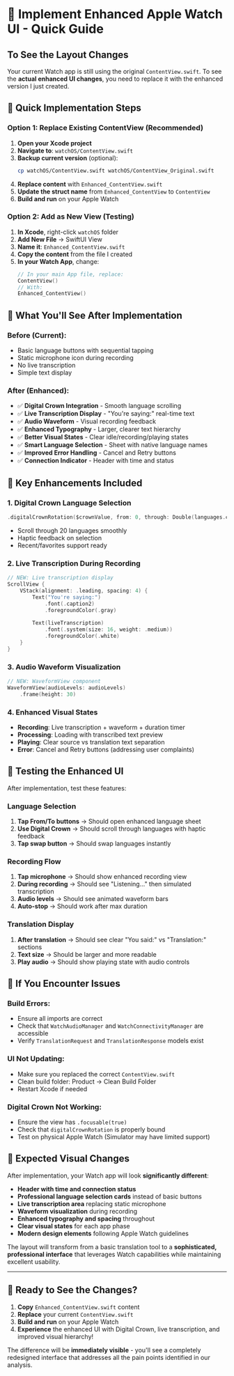 # 🎯 Implement Enhanced Apple Watch UI - Quick Guide

## To See the Layout Changes

Your current Watch app is still using the original `ContentView.swift`. To see the **actual enhanced UI changes**, you need to replace it with the enhanced version I just created.

## 🚀 Quick Implementation Steps

### Option 1: Replace Existing ContentView (Recommended)

1. **Open your Xcode project**
2. **Navigate to**: `watchOS/ContentView.swift`
3. **Backup current version** (optional):
   ```bash
   cp watchOS/ContentView.swift watchOS/ContentView_Original.swift
   ```
4. **Replace content** with `Enhanced_ContentView.swift`
5. **Update the struct name** from `Enhanced_ContentView` to `ContentView`
6. **Build and run** on your Apple Watch

### Option 2: Add as New View (Testing)

1. **In Xcode**, right-click `watchOS` folder
2. **Add New File** → SwiftUI View
3. **Name it**: `Enhanced_ContentView.swift`
4. **Copy the content** from the file I created
5. **In your Watch App**, change:
   ```swift
   // In your main App file, replace:
   ContentView()
   // With:
   Enhanced_ContentView()
   ```

## 🎨 What You'll See After Implementation

### **Before (Current):**
- Basic language buttons with sequential tapping
- Static microphone icon during recording
- No live transcription
- Simple text display

### **After (Enhanced):**
- ✅ **Digital Crown Integration** - Smooth language scrolling
- ✅ **Live Transcription Display** - "You're saying:" real-time text
- ✅ **Audio Waveform** - Visual recording feedback
- ✅ **Enhanced Typography** - Larger, clearer text hierarchy
- ✅ **Better Visual States** - Clear idle/recording/playing states
- ✅ **Smart Language Selection** - Sheet with native language names
- ✅ **Improved Error Handling** - Cancel and Retry buttons
- ✅ **Connection Indicator** - Header with time and status

## 🔧 Key Enhancements Included

### 1. **Digital Crown Language Selection**
```swift
.digitalCrownRotation($crownValue, from: 0, through: Double(languages.count - 1))
```
- Scroll through 20 languages smoothly
- Haptic feedback on selection
- Recent/favorites support ready

### 2. **Live Transcription During Recording**
```swift
// NEW: Live transcription display
ScrollView {
    VStack(alignment: .leading, spacing: 4) {
        Text("You're saying:")
            .font(.caption2)
            .foregroundColor(.gray)
        
        Text(liveTranscription)
            .font(.system(size: 16, weight: .medium))
            .foregroundColor(.white)
    }
}
```

### 3. **Audio Waveform Visualization**
```swift
// NEW: WaveformView component
WaveformView(audioLevels: audioLevels)
    .frame(height: 30)
```

### 4. **Enhanced Visual States**
- **Recording**: Live transcription + waveform + duration timer
- **Processing**: Loading with transcribed text preview
- **Playing**: Clear source vs translation text separation
- **Error**: Cancel and Retry buttons (addressing user complaints)

## 📱 Testing the Enhanced UI

After implementation, test these features:

### **Language Selection**
1. **Tap From/To buttons** → Should open enhanced language sheet
2. **Use Digital Crown** → Should scroll through languages with haptic feedback
3. **Tap swap button** → Should swap languages instantly

### **Recording Flow**
1. **Tap microphone** → Should show enhanced recording view
2. **During recording** → Should see "Listening..." then simulated transcription
3. **Audio levels** → Should see animated waveform bars
4. **Auto-stop** → Should work after max duration

### **Translation Display**
1. **After translation** → Should see clear "You said:" vs "Translation:" sections
2. **Text size** → Should be larger and more readable
3. **Play audio** → Should show playing state with audio controls

## 🐛 If You Encounter Issues

### **Build Errors:**
- Ensure all imports are correct
- Check that `WatchAudioManager` and `WatchConnectivityManager` are accessible
- Verify `TranslationRequest` and `TranslationResponse` models exist

### **UI Not Updating:**
- Make sure you replaced the correct `ContentView.swift`
- Clean build folder: Product → Clean Build Folder
- Restart Xcode if needed

### **Digital Crown Not Working:**
- Ensure the view has `.focusable(true)`
- Check that `digitalCrownRotation` is properly bound
- Test on physical Apple Watch (Simulator may have limited support)

## 🎯 Expected Visual Changes

After implementation, your Watch app will look **significantly different**:

- **Header with time and connection status**
- **Professional language selection cards** instead of basic buttons
- **Live transcription area** replacing static microphone
- **Waveform visualization** during recording
- **Enhanced typography and spacing** throughout
- **Clear visual states** for each app phase
- **Modern design elements** following Apple Watch guidelines

The layout will transform from a basic translation tool to a **sophisticated, professional interface** that leverages Watch capabilities while maintaining excellent usability.

---

## 🚀 Ready to See the Changes?

1. **Copy** `Enhanced_ContentView.swift` content
2. **Replace** your current `ContentView.swift`
3. **Build and run** on your Apple Watch
4. **Experience** the enhanced UI with Digital Crown, live transcription, and improved visual hierarchy!

The difference will be **immediately visible** - you'll see a completely redesigned interface that addresses all the pain points identified in our analysis.